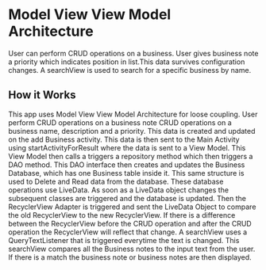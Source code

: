 # Model View View Model Architecture

User can perform CRUD operations on a business. User gives business note a priority which indicates position in list.This data 
survives configuration changes. A searchView is used to search for a specific business by name.

## How it Works

This app uses Model View View Model Architecture for loose coupling. User perform CRUD operations on a business note CRUD 
operations on a business name, description and a priority. This data is created and updated on the add Business activity. This 
data is then sent to the Main Activity using startActivityForResult where the data is sent to a View Model. This View Model then calls a triggers a repository
method which then triggers a DAO method. This DAO interface then creates and updates the Business Database, which has one 
Business table inside it. This same structure is used to Delete and Read data from the database. These database operations use
LiveData. As soon as a LiveData object changes the subsequent classes are triggered and the database is updated. Then the 
RecyclerView Adapter is triggered and sent the LiveData Object to compare the old RecyclerView to the new RecyclerView. If there 
is a difference between the RecyclerView before the CRUD operation and after the CRUD operation the RecyclerView will reflect
that change. A searchView uses a QueryTextListener that is triggered everytime the text is changed. This searchView compares
all the Business notes to the input text from the user. If there is a match the business note or business notes are then displayed.

